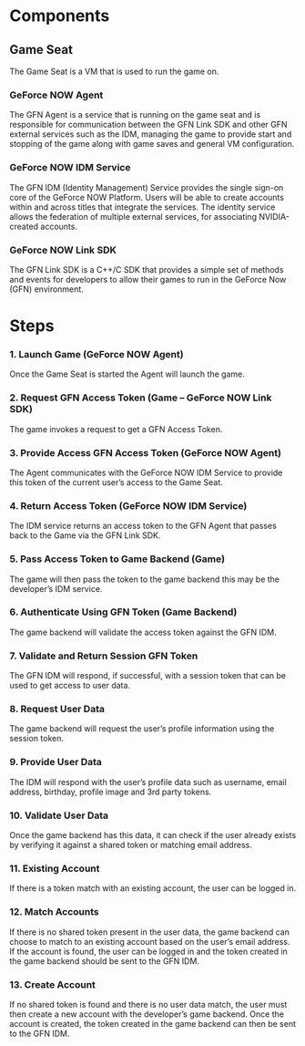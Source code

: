 
# Components
## Game Seat
The Game Seat is a VM that is used to run the game on.
### GeForce NOW Agent
The GFN Agent is a service that is running on the game seat and is responsible for communication between the GFN Link SDK and other GFN external services such as the IDM, managing the game to provide start and stopping of the game along with game saves and general VM configuration. 
### GeForce NOW IDM Service
The GFN IDM (Identity Management) Service provides the single sign-on core of the GeForce NOW Platform. Users will be able to create accounts within and across titles that integrate the services. The identity service allows the federation of multiple external services, for associating NVIDIA-created accounts.
### GeForce NOW Link SDK
The GFN Link SDK is a C++/C SDK that provides a simple set of methods and events for developers to allow their games to run in the GeForce Now (GFN) environment.

# Steps

### 1.	Launch Game (GeForce NOW Agent)
Once the Game Seat is started the Agent will launch the game.

### 2.	Request GFN Access Token (Game – GeForce NOW Link SDK)
The game invokes a request to get a GFN Access Token. 

### 3.	Provide Access GFN Access Token (GeForce NOW Agent)
The Agent communicates with the GeForce NOW IDM Service to provide this token of the current user’s access to the Game Seat. 

### 4.	Return Access Token (GeForce NOW IDM Service)
The IDM service returns an access token to the GFN Agent that passes back to the Game via the GFN Link SDK. 

### 5.	Pass Access Token to Game Backend (Game)
The game will then pass the token to the game backend this may be the developer’s IDM service.

### 6.	Authenticate Using GFN Token (Game  Backend)
The game backend will validate the access token against the GFN IDM.
 
### 7.	Validate and Return Session GFN Token
The GFN IDM will respond, if successful, with a session token that can be used to get access to user data.

### 8.	Request User Data
The game backend will request the user’s profile information using the session token. 


### 9.	Provide User Data
The IDM will respond with the user’s profile data such as username, email address, birthday, profile image and 3rd party tokens.

### 10.	Validate User Data
Once the game backend has this data, it can check if the user already exists by verifying it against a shared token or matching email address.

### 11.	Existing Account
If there is a token match with an existing account, the user can be logged in.

### 12.	Match Accounts
If there is no shared token present in the user data, the game backend can choose to match to an existing account based on the user’s email address. If the account is found, the user can be logged in and the token created in the game backend should be sent to the GFN IDM.

### 13.	Create Account
If no shared token is found and there is no user data match, the user must then create a new account with the developer’s game backend. Once the account is created, the token created in the game backend can then be sent to the GFN IDM.



